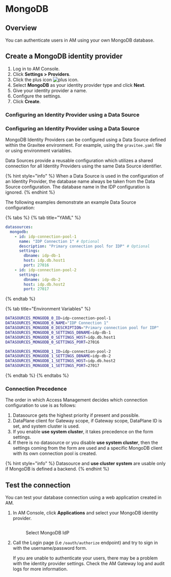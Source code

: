 # MongoDB

## Overview

You can authenticate users in AM using your own MongoDB database.

## Create a MongoDB identity provider

1. Log in to AM Console.
2. Click **Settings > Providers**.
3. Click the plus icon ![plus icon](https://docs.gravitee.io/images/icons/plus-icon.png).
4. Select **MongoDB** as your identity provider type and click **Next**.
5. Give your identity provider a name.
6. Configure the settings.
7. Click **Create**.

### Configuring an Identity Provider using a Data Source

### Configuring an Identity Provider using a Data Source

MongoDB Identity Providers can be configured using a Data Source defined within the Gravitee environment. For example, using the `gravitee.yaml` file or using environment variables.

Data Sources provide a reusable configuration which utilizes a shared connection for all Identity Providers using the same Data Source identifier.

{% hint style="info" %}
When a Data Source is used in the configuration of an Identity Provider, the database name always be taken from the Data Source configuration. The database name in the IDP configuration is ignored.
{% endhint %}

The following examples demonstrate an example Data Source configuration:

{% tabs %}
{% tab title="YAML" %}
```yaml
datasources:
  mongodb:
    - id: idp-connection-pool-1
      name: "IDP Connection 1" # Optional
      description: "Primary connection pool for IDP" # Optional
      settings:
        dbname: idp-db-1
        host: idp.db.host1
        port: 27016
    - id: idp-connection-pool-2
      settings:
        dbname: idp-db-2
        host: idp.db.host2
        port: 27017
```
{% endtab %}

{% tab title="Environment Variables" %}
```sh
DATASOURCES_MONGODB_0_ID=idp-connection-pool-1
DATASOURCES_MONGODB_0_NAME="IDP Connection 1"
DATASOURCES_MONGODB_0_DESCRIPTION="Primary connection pool for IDP"
DATASOURCES_MONGODB_0_SETTINGS_DBNAME=idp-db-1
DATASOURCES_MONGODB_0_SETTINGS_HOST=idp.db.host1
DATASOURCES_MONGODB_0_SETTINGS_PORT=27016

DATASOURCES_MONGODB_1_ID=idp-connection-pool-2
DATASOURCES_MONGODB_1_SETTINGS_DBNAME=idp-db-2
DATASOURCES_MONGODB_1_SETTINGS_HOST=idp.db.host2
DATASOURCES_MONGODB_1_SETTINGS_PORT=27017
```
{% endtab %}
{% endtabs %}

### Connection Precedence

The order in which Access Management decides which connection configuration to use is as follows:

1. Datasource gets the highest priority if present and possible.
2. DataPlane client for Gateway scope, if Gateway scope, DataPlane ID is set, and system cluster is used.
3. If you enable **use system cluster**, it takes precedence on the form settings.
4. If there is no datasource or you disable **use system cluster**, then the settings coming from the form are used and a specific MongoDB client with its own connection pool is created.

{% hint style="info" %}
Datasource and **use cluster system** are usable only if MongoDB is defined a backend.
{% endhint %}

## Test the connection

You can test your database connection using a web application created in AM.

1.  In AM Console, click **Applications** and select your MongoDB identity provider.

    <figure><img src="https://docs.gravitee.io/images/am/current/graviteeio-am-userguide-social-idp-list.png" alt=""><figcaption><p>Select MongoDB IdP</p></figcaption></figure>
2.  Call the Login page (i.e `/oauth/authorize` endpoint) and try to sign in with the username/password form.

    If you are unable to authenticate your users, there may be a problem with the identity provider settings. Check the AM Gateway log and audit logs for more information.
